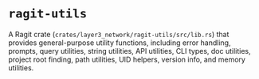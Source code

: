# `ragit-utils`

A Ragit crate (`crates/layer3_network/ragit-utils/src/lib.rs`) that provides general-purpose utility functions, including error handling, prompts, query utilities, string utilities, API utilities, CLI types, doc utilities, project root finding, path utilities, UID helpers, version info, and memory utilities.